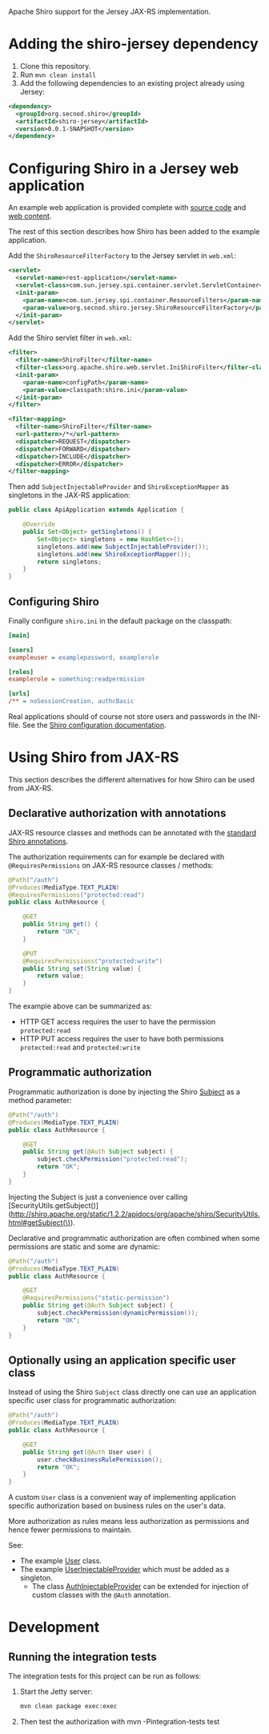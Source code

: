 Apache Shiro support for the Jersey JAX-RS implementation.

# Adding the shiro-jersey dependency

1. Clone this repository.
2. Run `mvn clean install`
3. Add the following dependencies to an existing project already using Jersey:

```xml
<dependency>
  <groupId>org.secnod.shiro</groupId>
  <artifactId>shiro-jersey</artifactId>
  <version>0.0.1-SNAPSHOT</version>
</dependency>
```

# Configuring Shiro in a Jersey web application

An example web application is provided complete with [source code](src/test/java/org/secnod/example/webapp)
and [web content](src/test/resources/org/secnod/example/webapp).

The rest of this section describes how Shiro has been added to the example application.

Add the `ShiroResourceFilterFactory` to the Jersey servlet in `web.xml`:

```xml
<servlet>
  <servlet-name>rest-application</servlet-name>
  <servlet-class>com.sun.jersey.spi.container.servlet.ServletContainer</servlet-class>
  <init-param>
    <param-name>com.sun.jersey.spi.container.ResourceFilters</param-name>
    <param-value>org.secnod.shiro.jersey.ShiroResourceFilterFactory</param-value>
  </init-param>
</servlet>
```

Add the Shiro servlet filter in `web.xml`:

```xml
<filter>
  <filter-name>ShiroFilter</filter-name>
  <filter-class>org.apache.shiro.web.servlet.IniShiroFilter</filter-class>
  <init-param>
    <param-name>configPath</param-name>
    <param-value>classpath:shiro.ini</param-value>
  </init-param>
</filter>

<filter-mapping>
  <filter-name>ShiroFilter</filter-name>
  <url-pattern>/*</url-pattern>
  <dispatcher>REQUEST</dispatcher>
  <dispatcher>FORWARD</dispatcher>
  <dispatcher>INCLUDE</dispatcher>
  <dispatcher>ERROR</dispatcher>
</filter-mapping>
```

Then add `SubjectInjectableProvider` and `ShiroExceptionMapper` as singletons in the JAX-RS application:

```java
public class ApiApplication extends Application {

    @Override
    public Set<Object> getSingletons() {
        Set<Object> singletons = new HashSet<>();
        singletons.add(new SubjectInjectableProvider());
        singletons.add(new ShiroExceptionMapper());
        return singletons;
    }
}
```

## <a name="configure-shiro"></a>Configuring Shiro
Finally configure `shiro.ini` in the default package on the classpath:

```ini
[main]

[users]
exampleuser = examplepassword, examplerole

[roles]
examplerole = something:readpermission

[urls]
/** = noSessionCreation, authcBasic
```

Real applications should of course not store users and passwords in the INI-file. See the
[Shiro configuration documentation](http://shiro.apache.org/configuration.html).

# <a name="using-shiro"></a>Using Shiro from JAX-RS

This section describes the different alternatives for how Shiro can be used from JAX-RS.

## Declarative authorization with annotations

JAX-RS resource classes and methods can be annotated with the
[standard Shiro annotations](http://shiro.apache.org/static/1.2.2/apidocs/org/apache/shiro/authz/annotation/package-summary.html).

The authorization requirements can for example be declared with `@RequiresPermissions` on JAX-RS resource classes /
methods:

```java
@Path("/auth")
@Produces(MediaType.TEXT_PLAIN)
@RequiresPermissions("protected:read")
public class AuthResource {

    @GET
    public String get() {
        return "OK";
    }

    @PUT
    @RequiresPermissions("protected:write")
    public String set(String value) {
        return value;
    }
}
```

The example above can be summarized as:

* HTTP GET access requires the user to have the permission `protected:read`
* HTTP PUT access requires the user to have both permissions `protected:read` and `protected:write`

## Programmatic authorization

Programmatic authorization is done by injecting the Shiro
[Subject](http://shiro.apache.org/static/1.2.2/apidocs/org/apache/shiro/subject/Subject.html) as a method parameter:

```java
@Path("/auth")
@Produces(MediaType.TEXT_PLAIN)
public class AuthResource {

    @GET
    public String get(@Auth Subject subject) {
        subject.checkPermission("protected:read");
        return "OK";
    }
}
```

Injecting the Subject is just a convenience over calling
[SecurityUtils.getSubject()](http://shiro.apache.org/static/1.2.2/apidocs/org/apache/shiro/SecurityUtils.html#getSubject(\)).

Declarative and programmatic authorization are often combined when some permissions are static and some are dynamic:

```java
@Path("/auth")
@Produces(MediaType.TEXT_PLAIN)
public class AuthResource {

    @GET
    @RequiresPermissions("static-permission")
    public String get(@Auth Subject subject) {
        subject.checkPermission(dynamicPermission());
        return "OK";
    }
}
```

## <a name="custom-user"></a>Optionally using an application specific user class

Instead of using the Shiro `Subject` class directly one can use an application specific user class for programmatic
authorization:

```java
@Path("/auth")
@Produces(MediaType.TEXT_PLAIN)
public class AuthResource {

    @GET
    public String get(@Auth User user) {
        user.checkBusinessRulePermission();
        return "OK";
    }
}
```

A custom `User` class is a convenient way of implementing application
specific authorization based on business rules on the user's data.

More authorization as rules means less authorization as permissions and hence fewer permissions to maintain.

See:
* The example [User](src/test/java/org/secnod/example/webapp/User.java) class.
* The example [UserInjectableProvider](src/test/java/org/secnod/example/webapp/UserInjectableProvider.java)
  which must be added as a singleton.
  * The class [AuthInjectableProvider](src/main/java/org/secnod/shiro/jersey/AuthInjectableProvider.java)
     can be extended for injection of custom classes with the `@Auth` annotation.

# Development
## Running the integration tests

The integration tests for this project can be run as follows:

1. Start the Jetty server:

    ```bash
    mvn clean package exec:exec
    ```

2. Then test the authorization with
    mvn -Pintegration-tests test

